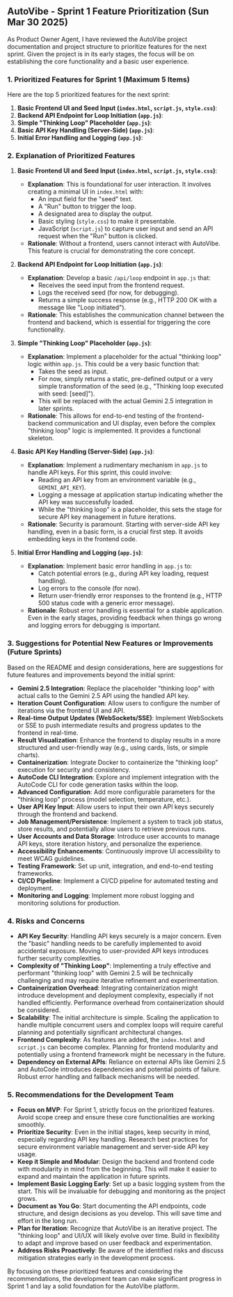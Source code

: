 ## AutoVibe - Sprint 1 Feature Prioritization (Sun Mar 30 2025)

As Product Owner Agent, I have reviewed the AutoVibe project documentation and project structure to
prioritize features for the next sprint. Given the project is in its early stages, the focus will be
on establishing the core functionality and a basic user experience.

### 1. Prioritized Features for Sprint 1 (Maximum 5 Items)

Here are the top 5 prioritized features for the next sprint:

1.  **Basic Frontend UI and Seed Input (`index.html`, `script.js`, `style.css`)**:
2.  **Backend API Endpoint for Loop Initiation (`app.js`)**:
3.  **Simple "Thinking Loop" Placeholder (`app.js`)**:
4.  **Basic API Key Handling (Server-Side) (`app.js`)**:
5.  **Initial Error Handling and Logging (`app.js`)**:

### 2. Explanation of Prioritized Features

1.  **Basic Frontend UI and Seed Input (`index.html`, `script.js`, `style.css`)**:

    - **Explanation**: This is foundational for user interaction. It involves creating a minimal UI
      in `index.html` with:
        - An input field for the "seed" text.
        - A "Run" button to trigger the loop.
        - A designated area to display the output.
        - Basic styling (`style.css`) to make it presentable.
        - JavaScript (`script.js`) to capture user input and send an API request when the "Run"
          button is clicked.
    - **Rationale**: Without a frontend, users cannot interact with AutoVibe. This feature is
      crucial for demonstrating the core concept.

2.  **Backend API Endpoint for Loop Initiation (`app.js`)**:

    - **Explanation**: Develop a basic `/api/loop` endpoint in `app.js` that:
        - Receives the seed input from the frontend request.
        - Logs the received seed (for now, for debugging).
        - Returns a simple success response (e.g., HTTP 200 OK with a message like "Loop
          initiated").
    - **Rationale**: This establishes the communication channel between the frontend and backend,
      which is essential for triggering the core functionality.

3.  **Simple "Thinking Loop" Placeholder (`app.js`)**:

    - **Explanation**: Implement a placeholder for the actual "thinking loop" logic within `app.js`.
      This could be a very basic function that:
        - Takes the seed as input.
        - For now, simply returns a static, pre-defined output or a very simple transformation of
          the seed (e.g., "Thinking loop executed with seed: [seed]").
        - This will be replaced with the actual Gemini 2.5 integration in later sprints.
    - **Rationale**: This allows for end-to-end testing of the frontend-backend communication and UI
      display, even before the complex "thinking loop" logic is implemented. It provides a
      functional skeleton.

4.  **Basic API Key Handling (Server-Side) (`app.js`)**:

    - **Explanation**: Implement a rudimentary mechanism in `app.js` to handle API keys. For this
      sprint, this could involve:
        - Reading an API key from an environment variable (e.g., `GEMINI_API_KEY`).
        - Logging a message at application startup indicating whether the API key was successfully
          loaded.
        - While the "thinking loop" is a placeholder, this sets the stage for secure API key
          management in future iterations.
    - **Rationale**: Security is paramount. Starting with server-side API key handling, even in a
      basic form, is a crucial first step. It avoids embedding keys in the frontend code.

5.  **Initial Error Handling and Logging (`app.js`)**:
    - **Explanation**: Implement basic error handling in `app.js` to:
        - Catch potential errors (e.g., during API key loading, request handling).
        - Log errors to the console (for now).
        - Return user-friendly error responses to the frontend (e.g., HTTP 500 status code with a
          generic error message).
    - **Rationale**: Robust error handling is essential for a stable application. Even in the early
      stages, providing feedback when things go wrong and logging errors for debugging is important.

### 3. Suggestions for Potential New Features or Improvements (Future Sprints)

Based on the README and design considerations, here are suggestions for future features and
improvements beyond the initial sprint:

- **Gemini 2.5 Integration**: Replace the placeholder "thinking loop" with actual calls to the
  Gemini 2.5 API using the handled API key.
- **Iteration Count Configuration**: Allow users to configure the number of iterations via the
  frontend UI and API.
- **Real-time Output Updates (WebSockets/SSE)**: Implement WebSockets or SSE to push intermediate
  results and progress updates to the frontend in real-time.
- **Result Visualization**: Enhance the frontend to display results in a more structured and
  user-friendly way (e.g., using cards, lists, or simple charts).
- **Containerization**: Integrate Docker to containerize the "thinking loop" execution for security
  and consistency.
- **AutoCode CLI Integration**: Explore and implement integration with the AutoCode CLI for code
  generation tasks within the loop.
- **Advanced Configuration**: Add more configurable parameters for the "thinking loop" process
  (model selection, temperature, etc.).
- **User API Key Input**: Allow users to input their own API keys securely through the frontend and
  backend.
- **Job Management/Persistence**: Implement a system to track job status, store results, and
  potentially allow users to retrieve previous runs.
- **User Accounts and Data Storage**: Introduce user accounts to manage API keys, store iteration
  history, and personalize the experience.
- **Accessibility Enhancements**: Continuously improve UI accessibility to meet WCAG guidelines.
- **Testing Framework**: Set up unit, integration, and end-to-end testing frameworks.
- **CI/CD Pipeline**: Implement a CI/CD pipeline for automated testing and deployment.
- **Monitoring and Logging**: Implement more robust logging and monitoring solutions for production.

### 4. Risks and Concerns

- **API Key Security**: Handling API keys securely is a major concern. Even the "basic" handling
  needs to be carefully implemented to avoid accidental exposure. Moving to user-provided API keys
  introduces further security complexities.
- **Complexity of "Thinking Loop"**: Implementing a truly effective and performant "thinking loop"
  with Gemini 2.5 will be technically challenging and may require iterative refinement and
  experimentation.
- **Containerization Overhead**: Integrating containerization might introduce development and
  deployment complexity, especially if not handled efficiently. Performance overhead from
  containerization should be considered.
- **Scalability**: The initial architecture is simple. Scaling the application to handle multiple
  concurrent users and complex loops will require careful planning and potentially significant
  architectural changes.
- **Frontend Complexity**: As features are added, the `index.html` and `script.js` can become
  complex. Planning for frontend modularity and potentially using a frontend framework might be
  necessary in the future.
- **Dependency on External APIs**: Reliance on external APIs like Gemini 2.5 and AutoCode introduces
  dependencies and potential points of failure. Robust error handling and fallback mechanisms will
  be needed.

### 5. Recommendations for the Development Team

- **Focus on MVP**: For Sprint 1, strictly focus on the prioritized features. Avoid scope creep and
  ensure these core functionalities are working smoothly.
- **Prioritize Security**: Even in the initial stages, keep security in mind, especially regarding
  API key handling. Research best practices for secure environment variable management and
  server-side API key usage.
- **Keep it Simple and Modular**: Design the backend and frontend code with modularity in mind from
  the beginning. This will make it easier to expand and maintain the application in future sprints.
- **Implement Basic Logging Early**: Set up a basic logging system from the start. This will be
  invaluable for debugging and monitoring as the project grows.
- **Document as You Go**: Start documenting the API endpoints, code structure, and design decisions
  as you develop. This will save time and effort in the long run.
- **Plan for Iteration**: Recognize that AutoVibe is an iterative project. The "thinking loop" and
  UI/UX will likely evolve over time. Build in flexibility to adapt and improve based on user
  feedback and experimentation.
- **Address Risks Proactively**: Be aware of the identified risks and discuss mitigation strategies
  early in the development process.

By focusing on these prioritized features and considering the recommendations, the development team
can make significant progress in Sprint 1 and lay a solid foundation for the AutoVibe platform.
